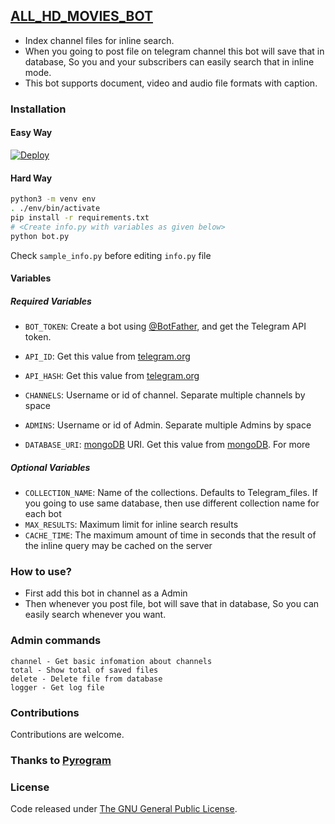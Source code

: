 ## [ALL_HD_MOVIES_BOT](https://t.me/ALL_HD_MOVIES_BOT)

* Index channel files for inline search.
* When you going to post file on telegram channel this bot will save that in database, So you and your subscribers can easily search that in inline mode.
* This bot supports document, video and audio file formats with caption.

### Installation

#### Easy Way

[![Deploy](https://www.herokucdn.com/deploy/button.svg)](https://heroku.com/deploy?template=https://github.com/NikhilNGY/ALL_HD_MOVIES_BOT)


#### Hard Way

```sh
python3 -m venv env
. ./env/bin/activate
pip install -r requirements.txt
# <Create info.py with variables as given below>
python bot.py
```
Check `sample_info.py` before editing `info.py` file

#### Variables

##### Required Variables
* `BOT_TOKEN`: Create a bot using [@BotFather](https://telegram.dog/BotFather), and get the Telegram API token.

* `API_ID`: Get this value from [telegram.org](https://my.telegram.org/apps)
* `API_HASH`: Get this value from [telegram.org](https://my.telegram.org/apps)
* `CHANNELS`: Username or id of channel. Separate multiple channels by space
* `ADMINS`: Username or id of Admin. Separate multiple Admins by space
* `DATABASE_URI`: [mongoDB](https://www.mongodb.com) URI. Get this value from [mongoDB](https://www.mongodb.com). For more 

##### Optional Variables
* `COLLECTION_NAME`: Name of the collections. Defaults to Telegram_files. If you going to use same database, then use different collection name for each bot
* `MAX_RESULTS`: Maximum limit for inline search results
* `CACHE_TIME`: The maximum amount of time in seconds that the result of the inline query may be cached on the server

### How to use?
* First add this bot in channel as a Admin
* Then whenever you post file, bot will save that in database, So you can easily search whenever you want.

### Admin commands
```
channel - Get basic infomation about channels
total - Show total of saved files
delete - Delete file from database
logger - Get log file
```
### Contributions
Contributions are welcome.

### Thanks to [Pyrogram](https://github.com/pyrogram/pyrogram)

### License
Code released under [The GNU General Public License](LICENSE).
